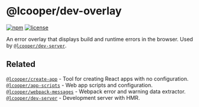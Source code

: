# @lcooper/dev-overlay

[![npm][npm-badge]][npm-link]
[![license][license-badge]][license-link]

An error overlay that displays build and runtime errors in the browser. Used by [`@lcooper/dev-server`](https://www.npmjs.com/package/@lcooper/dev-server).

## Related

[`@lcooper/create-app`](https://www.npmjs.com/package/@lcooper/create-app) - Tool for creating React apps with no configuration.\
[`@lcooper/app-scripts`](https://www.npmjs.com/package/@lcooper/app-scripts) - Web app scripts and configuration.\
[`@lcooper/webpack-messages`](https://www.npmjs.com/package/@lcooper/webpack-messages) - Webpack error and warning data extractor.\
[`@lcooper/dev-server`](https://www.npmjs.com/package/@lcooper/dev-server) - Development server with HMR.

[npm-link]: https://www.npmjs.com/package/@lcooper/dev-overlay
[npm-badge]: https://img.shields.io/npm/v/@lcooper/dev-overlay?logo=npm&style=for-the-badge
[license-link]: LICENSE
[license-badge]: https://img.shields.io/npm/l/@lcooper/dev-overlay?color=brightgreen&style=for-the-badge